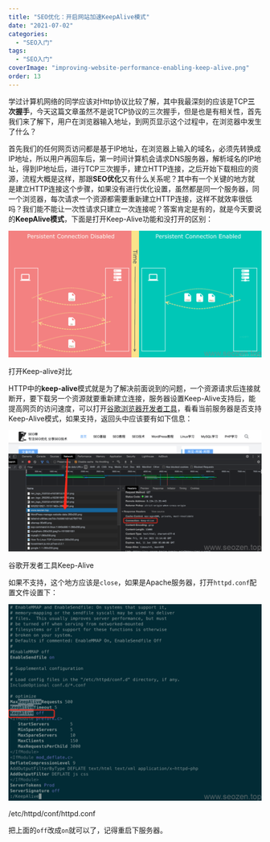 ```yaml
---
title: "SEO优化：开启网站加速KeepAlive模式"
date: "2021-07-02"
categories: 
  - "SEO入门"
tags: 
  - "SEO入门"
coverImage: "improving-website-performance-enabling-keep-alive.png"
order: 13
---
```


学过计算机网络的同学应该对Http协议比较了解，其中我最深刻的应该是TCP**三次握手**，今天这篇文章虽然不是说TCP协议的三次握手，但是也是有相关性，首先我们来了解下，用户在浏览器输入地址，到网页显示这个过程中，在浏览器中发生了什么？

首先我们的任何网页访问都是基于IP地址，在浏览器上输入的域名，必须先转换成IP地址，所以用户再回车后，第一时间计算机会请求DNS服务器，解析域名的IP地址，得到IP地址后，进行TCP三次握手，建立HTTP连接，之后开始下载相应的资源，流程大概是这样，那跟**SEO优化**又有什么关系呢？其中有一个关键的地方就是建立HTTP连接这个步骤，如果没有进行优化设置，虽然都是同一个服务器，同一个浏览器，每次请求一个资源都需要重新建立HTTP连接，这样不就效率很低吗？我们能不能让一次性请求只建立一次连接呢？答案肯定是有的，就是今天要说的**KeepAlive模式**，下面是打开Keep-Alive功能和没打开的区别：

![connection-keep-alive](images/connection-keep-alive-1024x512.png)

打开Keep-alive对比

HTTP中的**keep-alive**模式就是为了解决前面说到的问题，一个资源请求后连接就断开，要下载另一个资源就要重新建立连接，服务器设置Keep-Alive支持后，能提高网页的访问速度，可以打开[谷歌浏览器开发者工具](https://www.helloyu.top/seo/developer-tools-network-seo/)，看看当前服务器是否支持Keep-Alive模式，如果支持，返回头中应该要有如下信息：

![Chrome-dev-tool-keep-alive](images/Chrome-dev-tool-keep-alive-1024x491.png)

谷歌开发者工具Keep-Alive

如果不支持，这个地方应该是`close`，如果是Apache服务器，打开`httpd.conf`配置文件设置下：

![Apache-httpd.conf-KeepAlive](images/Apache-httpd.conf-KeepAlive-1024x794.png)

/etc/httpd/conf/httpd.conf

把上面的`off`改成`on`就可以了，记得重启下服务器。
